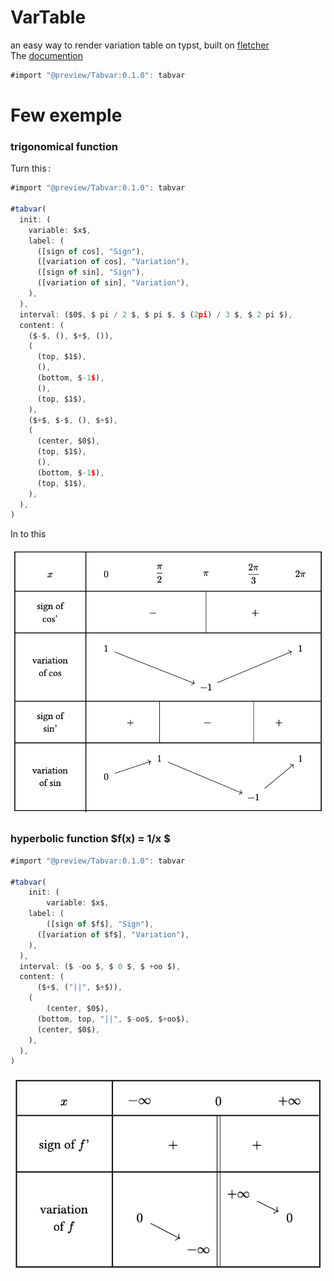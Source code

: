 # VarTable

an easy way to render variation table on typst, built on [fletcher](https://github.com/Jollywatt/typst-fletcher)\
The [documention]()


```js
#import "@preview/Tabvar:0.1.0": tabvar
```
# Few exemple


### trigonomical function
Turn this :
```js
#import "@preview/Tabvar:0.1.0": tabvar

#tabvar(
  init: (
    variable: $x$,
    label: (
      ([sign of cos], "Sign"),
      ([variation of cos], "Variation"),
      ([sign of sin], "Sign"),
      ([variation of sin], "Variation"),
    ),
  ),
  interval: ($0$, $ pi / 2 $, $ pi $, $ (2pi) / 3 $, $ 2 pi $),
  content: (
    ($-$, (), $+$, ()),
    (
      (top, $1$),
      (),
      (bottom, $-1$),
      (),
      (top, $1$),
    ),
    ($+$, $-$, (), $+$),
    (
      (center, $0$),
      (top, $1$),
      (),
      (bottom, $-1$),
      (top, $1$),
    ),
  ),
)
```
In to this

![trigonometric function](./exemples/trigonometricFunction.png)

### hyperbolic function $f(x) = 1/x $

```js
#import "@preview/Tabvar:0.1.0": tabvar

#tabvar(
    init: (
        variable: $x$,
    label: (
        ([sign of $f$], "Sign"),
      ([variation of $f$], "Variation"),
    ),
  ),
  interval: ($ -oo $, $ 0 $, $ +oo $),
  content: (
      ($+$, ("||", $+$)),
    (
        (center, $0$),
      (bottom, top, "||", $-oo$, $+oo$),
      (center, $0$),
    ),
  ),
)
```
![hyperbolic function](./exemples/hyperbolicFuntion.png)